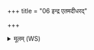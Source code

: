 +++
title = "06 इन्द्र एतमदीधरद्"

+++
<details><summary>मूलम् (WS)</summary>

इन्द्र एतमदीधरद् ध्रुवं ध्रुवेण हविषा ।  
तस्मै सोमो अधि ब्रवदयं च ब्रह्मणस्पतिः ॥ ७ ॥
</details>